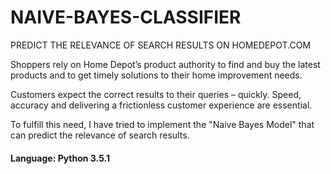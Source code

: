 # NAIVE-BAYES-CLASSIFIER
PREDICT THE RELEVANCE OF SEARCH RESULTS ON HOMEDEPOT.COM

Shoppers rely on Home Depot’s product authority to find and buy the latest products and to get timely solutions to their home improvement needs. 

Customers expect the correct results to their queries – quickly. Speed, accuracy and delivering a frictionless customer experience are essential. 

To fulfill this need, I have tried to implement the "Naive Bayes Model" that can predict the relevance of search results.

#### Language: Python 3.5.1
